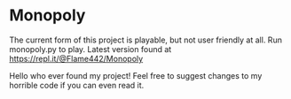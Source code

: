 # Monopoly

The current form of this project is playable, but not user friendly at all. Run monopoly.py to play. Latest version found at https://repl.it/@Flame442/Monopoly

Hello who ever found my project! Feel free to suggest changes to my horrible code if you can even read it. 

